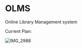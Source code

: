 # OLMS
Online Library Management system

Current Plan:

![IMG_2988](https://github.com/user-attachments/assets/3f4a3fd1-9159-4a1b-9af7-b710007c4d1a)
